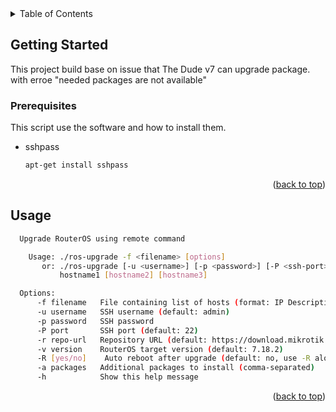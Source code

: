 <!-- TABLE OF CONTENTS -->
<details>
  <summary>Table of Contents</summary>
  <ol>
    <li>
      <a href="#getting-started">Getting Started</a>
      <ul>
        <li><a href="#prerequisites">Prerequisites</a></li>
      </ul>
    </li>
    <li><a href="#usage">Usage</a></li>
  </ol>
</details>

<!-- GETTING STARTED -->
## Getting Started

This project build base on issue that The Dude v7 can upgrade package. 
with erroe "needed packages are not available"

### Prerequisites

This script use the software and how to install them.
* sshpass
  ```sh
  apt-get install sshpass
  ```
<p align="right">(<a href="#readme-top">back to top</a>)</p>

<!-- USAGE EXAMPLES -->
## Usage
```sh
  Upgrade RouterOS using remote command

    Usage: ./ros-upgrade -f <filename> [options]
       or: ./ros-upgrade [-u <username>] [-p <password>] [-P <ssh-port>] [-r <repo-url>] [-v <version>] [-R <yes/no>]
           hostname1 [hostname2] [hostname3]

  Options:
      -f filename   File containing list of hosts (format: IP Description)
      -u username   SSH username (default: admin)
      -p password   SSH password
      -P port       SSH port (default: 22)
      -r repo-url   Repository URL (default: https://download.mikrotik.com/routeros)
      -v version    RouterOS target version (default: 7.18.2)
      -R [yes/no]    Auto reboot after upgrade (default: no, use -R alone for yes)
      -a packages   Additional packages to install (comma-separated)
      -h            Show this help message
```
<p align="right">(<a href="#readme-top">back to top</a>)</p>
